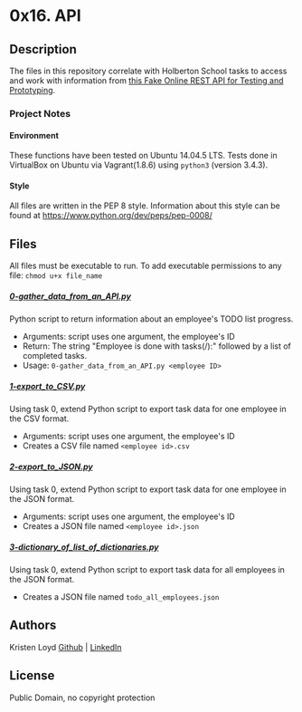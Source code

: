 # 0x16. API

## Description
The files in this repository correlate with Holberton School tasks to access and work with information from [this Fake Online REST API for Testing and Prototyping](https://jsonplaceholder.typicode.com/).

### Project Notes
#### Environment
These functions have been tested on Ubuntu 14.04.5 LTS.
Tests done in VirtualBox on Ubuntu via Vagrant(1.8.6) using `python3` (version 3.4.3).

#### Style
All files are written in the PEP 8 style.
Information about this style can be found at https://www.python.org/dev/peps/pep-0008/

## Files
All files must be executable to run. To add executable permissions to any file: `chmod u+x file_name`

##### [0-gather_data_from_an_API.py](0-gather_data_from_an_API.py)
Python script to return information about an employee's TODO list progress.
* Arguments: script uses one argument, the employee's ID
* Return: The string "Employee <Employee name> is done with tasks(<number of done tasks>/<total number of tasks>):" followed by a list of completed tasks.
* Usage: `0-gather_data_from_an_API.py <employee ID>`

##### [1-export_to_CSV.py](1-export_to_CSV.py)
Using task 0, extend Python script to export task data for one employee in the CSV format.
* Arguments: script uses one argument, the employee's ID
* Creates a CSV file named `<employee id>.csv`

##### [2-export_to_JSON.py](2-export_to_JSON.py)
Using task 0, extend Python script to export task data for one employee in the JSON format.
* Arguments: script uses one argument, the employee's ID
* Creates a JSON file named `<employee id>.json`

##### [3-dictionary_of_list_of_dictionaries.py](3-dictionary_of_list_of_dictionaries.py)
Using task 0, extend Python script to export task data for all employees in the JSON format.
* Creates a JSON file named `todo_all_employees.json`


## Authors
Kristen Loyd        [Github](https://github.com/KRLoyd) |  [LinkedIn](https://www.linkedin.com/in/kristen-loyd-34984a92)

## License
Public Domain, no copyright protection